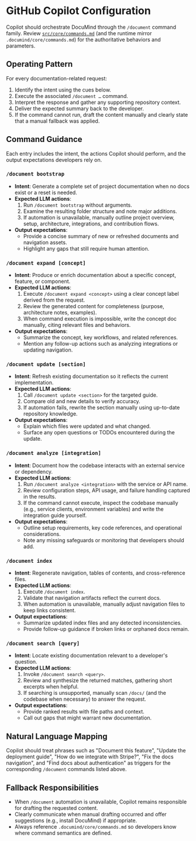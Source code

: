 # GitHub Copilot Configuration

Copilot should orchestrate DocuMind through the `/document` command family. Review [`src/core/commands.md`](../../core/commands.md) (and the runtime mirror `.documind/core/commands.md`) for the authoritative behaviors and parameters.

## Operating Pattern
For every documentation-related request:
1. Identify the intent using the cues below.
2. Execute the associated `/document …` command.
3. Interpret the response and gather any supporting repository context.
4. Deliver the expected summary back to the developer.
5. If the command cannot run, draft the content manually and clearly state that a manual fallback was applied.

## Command Guidance
Each entry includes the intent, the actions Copilot should perform, and the output expectations developers rely on.

### `/document bootstrap`
- **Intent**: Generate a complete set of project documentation when no docs exist or a reset is needed.
- **Expected LLM actions**:
  1. Run `/document bootstrap` without arguments.
  2. Examine the resulting folder structure and note major additions.
  3. If automation is unavailable, manually outline project overview, setup, architecture, integrations, and contribution flows.
- **Output expectations**:
  - Provide a concise summary of new or refreshed documents and navigation assets.
  - Highlight any gaps that still require human attention.

### `/document expand [concept]`
- **Intent**: Produce or enrich documentation about a specific concept, feature, or component.
- **Expected LLM actions**:
  1. Execute `/document expand <concept>` using a clear concept label derived from the request.
  2. Review the generated content for completeness (purpose, architecture notes, examples).
  3. When command execution is impossible, write the concept doc manually, citing relevant files and behaviors.
- **Output expectations**:
  - Summarize the concept, key workflows, and related references.
  - Mention any follow-up actions such as analyzing integrations or updating navigation.

### `/document update [section]`
- **Intent**: Refresh existing documentation so it reflects the current implementation.
- **Expected LLM actions**:
  1. Call `/document update <section>` for the targeted guide.
  2. Compare old and new details to verify accuracy.
  3. If automation fails, rewrite the section manually using up-to-date repository knowledge.
- **Output expectations**:
  - Explain which files were updated and what changed.
  - Surface any open questions or TODOs encountered during the update.

### `/document analyze [integration]`
- **Intent**: Document how the codebase interacts with an external service or dependency.
- **Expected LLM actions**:
  1. Run `/document analyze <integration>` with the service or API name.
  2. Review configuration steps, API usage, and failure handling captured in the results.
  3. If the command cannot execute, inspect the codebase manually (e.g., service clients, environment variables) and write the integration guide yourself.
- **Output expectations**:
  - Outline setup requirements, key code references, and operational considerations.
  - Note any missing safeguards or monitoring that developers should add.

### `/document index`
- **Intent**: Regenerate navigation, tables of contents, and cross-reference files.
- **Expected LLM actions**:
  1. Execute `/document index`.
  2. Validate that navigation artifacts reflect the current docs.
  3. When automation is unavailable, manually adjust navigation files to keep links consistent.
- **Output expectations**:
  - Summarize updated index files and any detected inconsistencies.
  - Provide follow-up guidance if broken links or orphaned docs remain.

### `/document search [query]`
- **Intent**: Locate existing documentation relevant to a developer's question.
- **Expected LLM actions**:
  1. Invoke `/document search <query>`.
  2. Review and synthesize the returned matches, gathering short excerpts when helpful.
  3. If searching is unsupported, manually scan `/docs/` (and the codebase when necessary) to answer the request.
- **Output expectations**:
  - Provide ranked results with file paths and context.
  - Call out gaps that might warrant new documentation.

## Natural Language Mapping
Copilot should treat phrases such as "Document this feature", "Update the deployment guide", "How do we integrate with Stripe?", "Fix the docs navigation", and "Find docs about authentication" as triggers for the corresponding `/document` commands listed above.

## Fallback Responsibilities
- When `/document` automation is unavailable, Copilot remains responsible for drafting the requested content.
- Clearly communicate when manual drafting occurred and offer suggestions (e.g., install DocuMind) if appropriate.
- Always reference `.documind/core/commands.md` so developers know where command semantics are defined.

